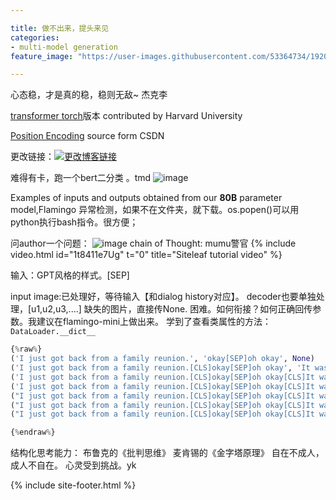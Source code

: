 ```yaml
---

title: 做不出来，提头来见
categories:
- multi-model generation
feature_image: "https://user-images.githubusercontent.com/53364734/192078882-190b1b14-a1ee-4590-ac1f-56ac81ffeb56.png"

---
```


心态稳，才是真的稳，稳则无敌~ 杰克李

[transformer torch](https://github.com/harvardnlp/annotated-transformer)版本 contributed by Harvard University
<!-- more -->


[Position Encoding](https://blog.csdn.net/qq_43613342/article/details/109675678#:~:text=Position%20Embedding%E6%9C%80%E5%85%88%E5%9C%A8%E3%80%8AAttention%20Is%20All%20You%20Need%E3%80%8B%E8%BF%99%E7%AF%87%E8%AE%BA%E6%96%87%E4%B8%AD%E6%8F%90%E5%87%BA%EF%BC%8CPosition,Embedding%E5%8A%A0%E5%9C%A8%E8%AF%8D%E5%90%91%E9%87%8F%E5%B1%82%E4%B9%8B%E5%90%8E%EF%BC%8C%E8%A1%A5%E5%85%85%E4%BD%8D%E7%BD%AE%E4%BF%A1%E6%81%AF%EF%BC%8C%E4%BE%8B%E5%A6%82%E4%B9%8B%E5%89%8D%E9%82%A3%E4%B8%AA%E4%BE%8B%E5%AD%90%E4%B8%AD%E6%88%91%E5%BE%97%E5%88%B0%E7%9A%84%E8%AF%8D%E5%90%91%E9%87%8F%E7%BC%96%E7%A0%81size%3Dtorch.Size%20%28%5B2%2C%204%2C%205%5D%29%2C%E7%8E%B0%E5%9C%A8%E6%88%91%E5%8A%A0%E5%85%A5%E4%BA%86%E4%BD%8D%E7%BD%AE%E7%BC%96%E7%A0%81%EF%BC%8C%E8%AE%BE%E7%BB%B4%E5%BA%A6%E4%B9%9F%E8%AE%BE%E4%B8%BA5%EF%BC%8C%E9%82%A3%E4%B9%88%E7%8E%B0%E5%9C%A8%E6%88%91%E4%BB%AC%E5%BE%97%E5%88%B0%E7%9A%84%E5%90%91%E9%87%8F%E5%B0%B1%E4%B8%BAtorch.Size%20%28%5B2%2C%204%2C%2010%5D%29%E3%80%82) source form CSDN


更改链接：[![更改博客链接](https://user-images.githubusercontent.com/53364734/192180297-c1654533-eb5f-4bf9-aa9f-ab830208a5e3.png)](https://github.com/lizeyujack/lizeyujack.github.io/edit/main/_posts/2022-10-21-26.md)

难得有卡，跑一个bert二分类 。tmd
![image](https://user-images.githubusercontent.com/53364734/197139976-a66ca316-fe54-4c00-84d2-16f681d6b60b.png)

Examples of inputs and outputs obtained from our **80B** parameter model,Flamingo
异常检测，如果不在文件夹，就下载。os.popen()可以用python执行bash指令。很方便；

问author一个问题：
![image](https://user-images.githubusercontent.com/53364734/197348256-41434abb-5bbf-413a-840c-75fd0b9c4fda.png)
chain of Thought: mumu警官
{% include video.html id="1t8411e7Ug" t="0" title="Siteleaf tutorial video" %}


输入：GPT风格的样式。[SEP]

input image:已处理好，等待输入【和dialog history对应】。
decoder也要单独处理，[u1,u2,u3,....]
缺失的图片，直接传None.
困难。如何衔接？如何正确回传参数。我建议在flamingo-mini上做出来。
学到了查看类属性的方法：`DataLoader.__dict__`

```python
{%raw%}
('I just got back from a family reunion.', 'okay[SEP]oh okay', None)
('I just got back from a family reunion.[CLS]okay[SEP]oh okay', 'It was fun.[SEP]It was held at a restaurant.', None)
('I just got back from a family reunion.[CLS]okay[SEP]oh okay[CLS]It was fun.[SEP]It was held at a restaurant.', 'what are you doing now[SEP]okay enjoy', None)
('I just got back from a family reunion.[CLS]okay[SEP]oh okay[CLS]It was fun.[SEP]It was held at a restaurant.[CLS]what are you doing now[SEP]okay enjoy', "I'm just relaxing.[SEP]I took some photos of the reunion.", None)
("I just got back from a family reunion.[CLS]okay[SEP]oh okay[CLS]It was fun.[SEP]It was held at a restaurant.[CLS]what are you doing now[SEP]okay enjoy[CLS]I'm just relaxing.[SEP]I took some photos of the reunion.", 'okay', None)
("I just got back from a family reunion.[CLS]okay[SEP]oh okay[CLS]It was fun.[SEP]It was held at a restaurant.[CLS]what are you doing now[SEP]okay enjoy[CLS]I'm just relaxing.[SEP]I took some photos of the reunion.[CLS]okay", 'oh', None)
("I just got back from a family reunion.[CLS]okay[SEP]oh okay[CLS]It was fun.[SEP]It was held at a restaurant.[CLS]what are you doing now[SEP]okay enjoy[CLS]I'm just relaxing.[SEP]I took some photos of the reunion.[CLS]okay[CLS]Here's one with my aunt Hallie.[SEP]The photo has your aunt Hallie. Objects in the photo: Woman, Wine glass, Clothing, Face[CLS]oh", None, ['The photo has your aunt Hallie. Objects in the photo: Woman, Wine glass, Clothing, Face', 'train/175798036bc27bfb', 'https://c4.staticflickr.com/5/4123/4791319436_99d6d6bf81_o.jpg'])

{%endraw%}
```


结构化思考能力： 布鲁克的《批判思维》
              麦肯锡的《金字塔原理》
自在不成人，成人不自在。
心灵受到挑战。yk

{% include site-footer.html %}
